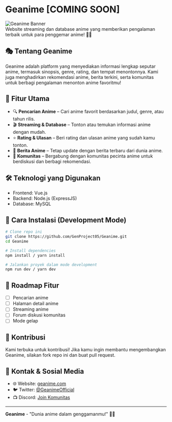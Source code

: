 # Geanime [COMING SOON]

![Geanime Banner](https://example.com/banner.png)  
Website streaming dan database anime yang memberikan pengalaman terbaik untuk para penggemar anime! 🎌✨

## 🎭 Tentang Geanime
Geanime adalah platform yang menyediakan informasi lengkap seputar anime, termasuk sinopsis, genre, rating, dan tempat menontonnya. Kami juga menghadirkan rekomendasi anime, berita terkini, serta komunitas untuk berbagi pengalaman menonton anime favoritmu!

## 🚀 Fitur Utama
- 🔍 **Pencarian Anime** – Cari anime favorit berdasarkan judul, genre, atau tahun rilis.
- 🎬 **Streaming & Database** – Tonton atau temukan informasi anime dengan mudah.
- ⭐ **Rating & Ulasan** – Beri rating dan ulasan anime yang sudah kamu tonton.
- 📰 **Berita Anime** – Tetap update dengan berita terbaru dari dunia anime.
- 👥 **Komunitas** – Bergabung dengan komunitas pecinta anime untuk berdiskusi dan berbagi rekomendasi.

## 🛠 Teknologi yang Digunakan
- Frontend: Vue.js
- Backend: Node.js (ExpressJS)
- Database: MySQL 

## 🔧 Cara Instalasi (Development Mode)
```sh
# Clone repo ini
git clone https://github.com/GenProject05/Geanime.git
cd Geanime

# Install dependencies
npm install / yarn install

# Jalankan proyek dalam mode development
npm run dev / yarn dev
```

## 📌 Roadmap Fitur
- [ ] Pencarian anime
- [ ] Halaman detail anime
- [ ] Streaming anime
- [ ] Forum diskusi komunitas
- [ ] Mode gelap

## 🤝 Kontribusi
Kami terbuka untuk kontribusi! Jika kamu ingin membantu mengembangkan Geanime, silakan fork repo ini dan buat pull request.

## 📢 Kontak & Sosial Media
- 🌐 Website: [geanime.com](https://geanime.com)
- 🐦 Twitter: [@GeanimeOfficial](https://twitter.com/GeanimeOfficial)
- 📺 Discord: [Join Komunitas](https://discord.gg/example)

---
**Geanime** - "Dunia anime dalam genggamanmu!" 🎥🎌
